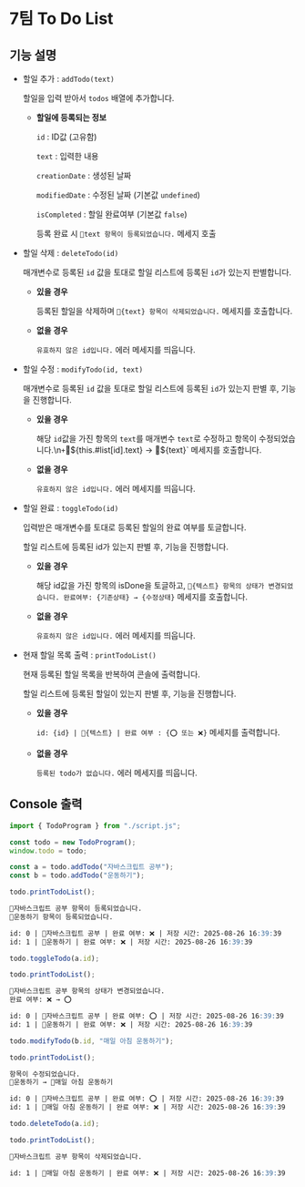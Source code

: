 # 7팀 To Do List

## 기능 설명

- 할일 추가 : `addTodo(text)`

  할일을 입력 받아서 `todos` 배열에 추가합니다.

  - **할일에 등록되는 정보**

    `id` : ID값 (고유함)

    `text` : 입력한 내용

    `creationDate` : 생성된 날짜

    `modifiedDate` : 수정된 날짜 (기본값 `undefined`)

    `isCompleted` : 할일 완료여부 (기본값 `false`)

    등록 완료 시 `📝text 항목이 등록되었습니다.` 메세지 호출

- 할일 삭제 : `deleteTodo(id)`

  매개변수로 등록된 `id` 값을 토대로 할일 리스트에 등록된 `id`가 있는지 판별합니다.

  - **있을 경우**

    등록된 할일을 삭제하며 `📝{text} 항목이 삭제되었습니다.` 메세지를 호출합니다.

  - **없을 경우**

    `유효하지 않은 id입니다.` 에러 메세지를 띄웁니다.

- 할일 수정 : `modifyTodo(id, text)`

  매개변수로 등록된 `id` 값을 토대로 할일 리스트에 등록된 `id`가 있는지 판별 후, 기능을 진행합니다.

  - **있을 경우**

    해당 `id`값을 가진 항목의 `text`를 매개변수 `text`로 수정하고 항목이 수정되었습니다.\n`+`📝${this.#list[id].text} → 📝${text}` 메세지를 호출합니다.

  - **없을 경우**

    `유효하지 않은 id입니다.` 에러 메세지를 띄웁니다.

- 할일 완료 : `toggleTodo(id)`

  입력받은 매개변수를 토대로 등록된 할일의 완료 여부를 토글합니다.

  할일 리스트에 등록된 id가 있는지 판별 후, 기능을 진행합니다.

  - **있을 경우**

    해당 id값을 가진 항목의 isDone을 토글하고, `📝{텍스트} 항목의 상태가 변경되었습니다. 완료여부: {기존상태} → {수정상태}` 메세지를 호출합니다.

  - **없을 경우**

    `유효하지 않은 id입니다.` 에러 메세지를 띄웁니다.

- 현재 할일 목록 출력 : `printTodoList()`

  현재 등록된 할일 목록을 반복하여 콘솔에 출력합니다.

  할일 리스트에 등록된 할일이 있는지 판별 후, 기능을 진행합니다.

  - **있을 경우**

    `id: {id} | 📝{텍스트} | 완료 여부 : {⭕ 또는 ❌}` 메세지를 출력합니다.

  - **없을 경우**

    `등록된 todo가 없습니다.` 에러 메세지를 띄웁니다.

## Console 출력

```jsx
import { TodoProgram } from "./script.js";

const todo = new TodoProgram();
window.todo = todo;
```

```jsx
const a = todo.addTodo("자바스크립트 공부");
const b = todo.addTodo("운동하기");

todo.printTodoList();
```

```markdown
📝자바스크립트 공부 항목이 등록되었습니다.
📝운동하기 항목이 등록되었습니다.

id: 0 | 📝자바스크립트 공부 | 완료 여부: ❌ | 저장 시간: 2025-08-26 16:39:39
id: 1 | 📝운동하기 | 완료 여부: ❌ | 저장 시간: 2025-08-26 16:39:39
```

```jsx
todo.toggleTodo(a.id);

todo.printTodoList();
```

```markdown
📝자바스크립트 공부 항목의 상태가 변경되었습니다.
완료 여부: ❌ → ⭕

id: 0 | 📝자바스크립트 공부 | 완료 여부: ⭕ | 저장 시간: 2025-08-26 16:39:39
id: 1 | 📝운동하기 | 완료 여부: ❌ | 저장 시간: 2025-08-26 16:39:39
```

```jsx
todo.modifyTodo(b.id, "매일 아침 운동하기");

todo.printTodoList();
```

```markdown
항목이 수정되었습니다.
📝운동하기 → 📝매일 아침 운동하기

id: 0 | 📝자바스크립트 공부 | 완료 여부: ⭕ | 저장 시간: 2025-08-26 16:39:39
id: 1 | 📝매일 아침 운동하기 | 완료 여부: ❌ | 저장 시간: 2025-08-26 16:39:39
```

```jsx
todo.deleteTodo(a.id);

todo.printTodoList();
```

```markdown
📝자바스크립트 공부 항목이 삭제되었습니다.

id: 1 | 📝매일 아침 운동하기 | 완료 여부: ❌ | 저장 시간: 2025-08-26 16:39:39
```
